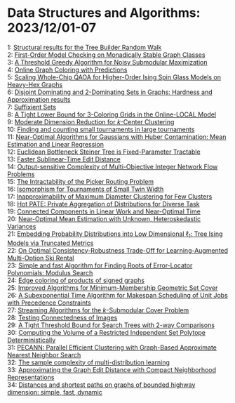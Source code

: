 # Data Structures and Algorithms: 2023/12/01-07  
1: [Structural results for the Tree Builder Random Walk](https://doi.org/10.48550/arXiv.2311.18734)  
2: [First-Order Model Checking on Monadically Stable Graph Classes](https://doi.org/10.48550/arXiv.2311.18740)  
3: [A Threshold Greedy Algorithm for Noisy Submodular Maximization](https://doi.org/10.48550/arXiv.2312.00155)  
4: [Online Graph Coloring with Predictions](https://doi.org/10.48550/arXiv.2312.00601)  
5: [Scaling Whole-Chip QAOA for Higher-Order Ising Spin Glass Models on  Heavy-Hex Graphs](https://doi.org/10.48550/arXiv.2312.00997)  
6: [Disjoint Dominating and 2-Dominating Sets in Graphs: Hardness and  Approximation results](https://doi.org/10.48550/arXiv.2312.01149)  
7: [Suffixient Sets](https://doi.org/10.48550/arXiv.2312.01359)  
8: [A Tight Lower Bound for 3-Coloring Grids in the Online-LOCAL Model](https://doi.org/10.48550/arXiv.2312.01384)  
9: [Moderate Dimension Reduction for $k$-Center Clustering](https://doi.org/10.48550/arXiv.2312.01391)  
10: [Finding and counting small tournaments in large tournaments](https://doi.org/10.48550/arXiv.2312.01419)  
11: [Near-Optimal Algorithms for Gaussians with Huber Contamination: Mean  Estimation and Linear Regression](https://doi.org/10.48550/arXiv.2312.01547)  
12: [Euclidean Bottleneck Steiner Tree is Fixed-Parameter Tractable](https://doi.org/10.48550/arXiv.2312.01589)  
13: [Faster Sublinear-Time Edit Distance](https://doi.org/10.48550/arXiv.2312.01759)  
14: [Output-sensitive Complexity of Multi-Objective Integer Network Flow  Problems](https://doi.org/10.48550/arXiv.2312.01786)  
15: [The Intractability of the Picker Routing Problem](https://doi.org/10.48550/arXiv.2312.01857)  
16: [Isomorphism for Tournaments of Small Twin Width](https://doi.org/10.48550/arXiv.2312.02048)  
17: [Inapproximability of Maximum Diameter Clustering for Few Clusters](https://doi.org/10.48550/arXiv.2312.02097)  
18: [Hot PATE: Private Aggregation of Distributions for Diverse Task](https://doi.org/10.48550/arXiv.2312.02132)  
19: [Connected Components in Linear Work and Near-Optimal Time](https://doi.org/10.48550/arXiv.2312.02332)  
20: [Near-Optimal Mean Estimation with Unknown, Heteroskedastic Variances](https://doi.org/10.48550/arXiv.2312.02417)  
21: [Embedding Probability Distributions into Low Dimensional $\ell_1$: Tree  Ising Models via Truncated Metrics](https://doi.org/10.48550/arXiv.2312.02435)  
22: [On Optimal Consistency-Robustness Trade-Off for Learning-Augmented  Multi-Option Ski Rental](https://doi.org/10.48550/arXiv.2312.02547)  
23: [Simple and fast Algorithm for Finding Roots of Error-Locator  Polynomials: Modulus Search](https://doi.org/10.48550/arXiv.2312.02579)  
24: [Edge coloring of products of signed graphs](https://doi.org/10.48550/arXiv.2312.02691)  
25: [Improved Algorithms for Minimum-Membership Geometric Set Cover](https://doi.org/10.48550/arXiv.2312.02722)  
26: [A Subexponential Time Algorithm for Makespan Scheduling of Unit Jobs  with Precedence Constraints](https://doi.org/10.48550/arXiv.2312.03495)  
27: [Streaming Algorithms for the $k$-Submodular Cover Problem](https://doi.org/10.48550/arXiv.2312.03593)  
28: [Testing Connectedness of Images](https://doi.org/10.48550/arXiv.2312.03681)  
29: [A Tight Threshold Bound for Search Trees with 2-way Comparisons](https://doi.org/10.48550/arXiv.2312.03896)  
30: [Computing the Volume of a Restricted Independent Set Polytope  Deterministically](https://doi.org/10.48550/arXiv.2312.03906)  
31: [PECANN: Parallel Efficient Clustering with Graph-Based Approximate  Nearest Neighbor Search](https://doi.org/10.48550/arXiv.2312.03940)  
32: [The sample complexity of multi-distribution learning](https://doi.org/10.48550/arXiv.2312.04027)  
33: [Approximating the Graph Edit Distance with Compact Neighborhood  Representations](https://doi.org/10.48550/arXiv.2312.04123)  
34: [Distances and shortest paths on graphs of bounded highway dimension:  simple, fast, dynamic](https://doi.org/10.48550/arXiv.2312.04235)  